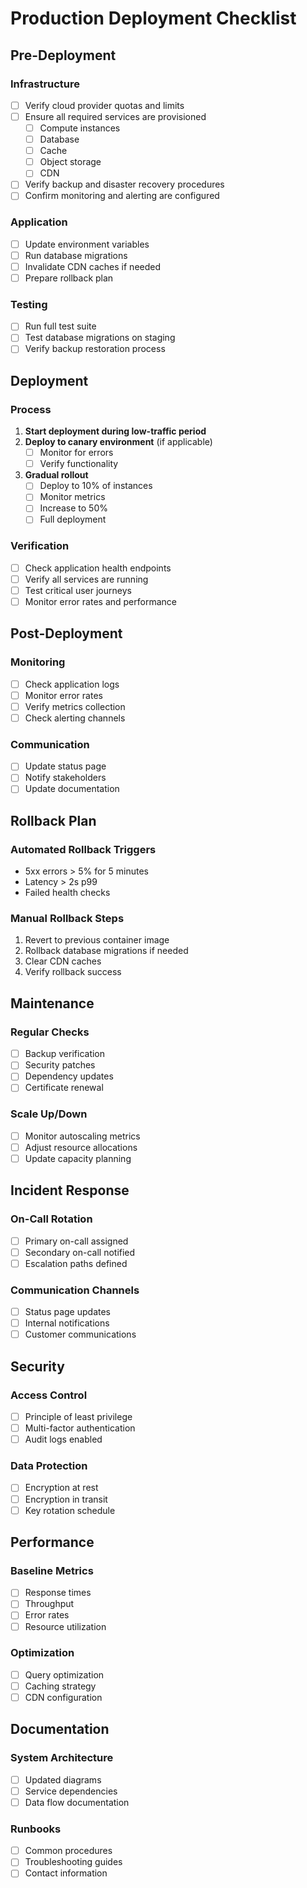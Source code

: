 # Production Deployment Checklist

## Pre-Deployment

### Infrastructure
- [ ] Verify cloud provider quotas and limits
- [ ] Ensure all required services are provisioned
  - [ ] Compute instances
  - [ ] Database
  - [ ] Cache
  - [ ] Object storage
  - [ ] CDN
- [ ] Verify backup and disaster recovery procedures
- [ ] Confirm monitoring and alerting are configured

### Application
- [ ] Update environment variables
- [ ] Run database migrations
- [ ] Invalidate CDN caches if needed
- [ ] Prepare rollback plan

### Testing
- [ ] Run full test suite
- [ ] Test database migrations on staging
- [ ] Verify backup restoration process

## Deployment

### Process
1. **Start deployment during low-traffic period**
2. **Deploy to canary environment** (if applicable)
   - [ ] Monitor for errors
   - [ ] Verify functionality
3. **Gradual rollout**
   - [ ] Deploy to 10% of instances
   - [ ] Monitor metrics
   - [ ] Increase to 50%
   - [ ] Full deployment

### Verification
- [ ] Check application health endpoints
- [ ] Verify all services are running
- [ ] Test critical user journeys
- [ ] Monitor error rates and performance

## Post-Deployment

### Monitoring
- [ ] Check application logs
- [ ] Monitor error rates
- [ ] Verify metrics collection
- [ ] Check alerting channels

### Communication
- [ ] Update status page
- [ ] Notify stakeholders
- [ ] Update documentation

## Rollback Plan

### Automated Rollback Triggers
- 5xx errors > 5% for 5 minutes
- Latency > 2s p99
- Failed health checks

### Manual Rollback Steps
1. Revert to previous container image
2. Rollback database migrations if needed
3. Clear CDN caches
4. Verify rollback success

## Maintenance

### Regular Checks
- [ ] Backup verification
- [ ] Security patches
- [ ] Dependency updates
- [ ] Certificate renewal

### Scale Up/Down
- [ ] Monitor autoscaling metrics
- [ ] Adjust resource allocations
- [ ] Update capacity planning

## Incident Response

### On-Call Rotation
- [ ] Primary on-call assigned
- [ ] Secondary on-call notified
- [ ] Escalation paths defined

### Communication Channels
- [ ] Status page updates
- [ ] Internal notifications
- [ ] Customer communications

## Security

### Access Control
- [ ] Principle of least privilege
- [ ] Multi-factor authentication
- [ ] Audit logs enabled

### Data Protection
- [ ] Encryption at rest
- [ ] Encryption in transit
- [ ] Key rotation schedule

## Performance

### Baseline Metrics
- [ ] Response times
- [ ] Throughput
- [ ] Error rates
- [ ] Resource utilization

### Optimization
- [ ] Query optimization
- [ ] Caching strategy
- [ ] CDN configuration

## Documentation

### System Architecture
- [ ] Updated diagrams
- [ ] Service dependencies
- [ ] Data flow documentation

### Runbooks
- [ ] Common procedures
- [ ] Troubleshooting guides
- [ ] Contact information
